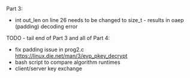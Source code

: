Part 3:
- int out_len on line 26 needs to be changed to size_t - results in oaep (padding) decoding error

TODO - tail end of Part 3 and all of Part 4:
- fix padding issue in prog2.c https://linux.die.net/man/3/evp_pkey_decrypt
- bash script to compare algorithm runtimes
- client/server key exchange
